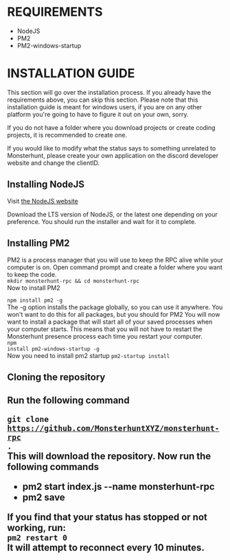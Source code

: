 <h1>REQUIREMENTS</h1>

<ul>
  <li>NodeJS</li>
  <li>PM2</li>
  <li>PM2-windows-startup</li>
</ul>

<h1>INSTALLATION GUIDE</h1>

<p>
  This section will go over the installation process. If you already have the
  requirements above, you can skip this section. Please note that this
  installation guide is meant for windows users, if you are on any other
  platform you're going to have to figure it out on your own, sorry.

If you do not have a folder where you download projects or create coding projects, it is recommended to create one.

If you would like to modify what the status says to something unrelated to Monsterhunt, please create your own application on the discord developer website and change the clientID.

</p>

<h2>Installing NodeJS</h2>

Visit <a href="https://nodejs.org/en/" target="blank">the NodeJS website</a>

<p>
  Download the LTS version of NodeJS, or the latest one depending on your
  preference. You should run the installer and wait for it to complete.
</p>

<h2>Installing PM2</h2>

<p>
  PM2 is a process manager that you will use to keep the RPC alive while your
  computer is on. Open command prompt and create a folder where you want to keep
  the code.
  <br>
  <code>mkdir monsterhunt-rpc && cd monsterhunt-rpc</code>
  <br>
  Now to install PM2

  <br>

<code>npm install pm2 -g</code>
<br>
The -g option installs the package globally, so you can use it anywhere. You
won't want to do this for all packages, but you should for PM2 You will now
want to install a package that will start all of your saved processes when
your computer starts. This means that you will not have to restart the
Monsterhunt presence process each time you restart your computer.
<br />
<code>npm install pm2-windows-startup -g</code>
<br>
Now you need to install pm2 startup
<code>pm2-startup install</code>

</p>

<h2>Cloning the repository<h2>

<p>
Run the following command 
<br>

<code>git clone https://github.com/MonsterhuntXYZ/monsterhunt-rpc .</code>
<br>
This will download the repository. Now run the following commands

<ul>
  <li>pm2 start index.js --name monsterhunt-rpc</li>
  <li>pm2 save</li>
</ul>

If you find that your status has stopped or not working, run:
<br>
<code>pm2 restart 0</code>
<br>
It will attempt to reconnect every 10 minutes.

</p>
